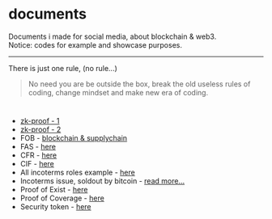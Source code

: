 # documents
Documents i made for social media, about blockchain &amp; web3.\
Notice: codes for example and showcase purposes.

---

There is just one rule, (no rule...)
> No need you are be outside the box, break the old useless rules of coding, change mindset and make new era of coding.

#

- [zk-proof - 1](https://github.com/mosi-arch/documents/blob/main/zk-proof-01.md)
- [zk-proof - 2](https://github.com/mosi-arch/documents/blob/main/zk-proof-02.md) 
- FOB - [blockchain & supplychain](https://github.com/mosi-arch/documents/blob/main/blockchain-and-supplychain.md)
- FAS - [here](https://github.com/mosi-arch/documents/blob/main/incoterms-FAS.md) 
- CFR - [here](https://github.com/mosi-arch/documents/blob/main/incoterms-CFR.md) 
- CIF - [here](https://github.com/mosi-arch/documents/blob/main/incoterms-CIF.md) 
- All incoterms roles example - [here](https://github.com/mosi-arch/documents/blob/main/incoterms-roles-example.md) 
- Incoterms issue, soldout by bitcoin - [read more...](https://github.com/mosi-arch/documents/blob/main/incoterms-issue.md) 
- Proof of Exist - [here](https://github.com/mosi-arch/documents/blob/main/proof-of-exist.md) 
- Proof of Coverage - [here](https://github.com/mosi-arch/documents/blob/main/proof-of-coverage.md) 
- Security token - [here](https://github.com/mosi-arch/documents/blob/main/security-token.md) 
